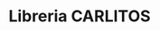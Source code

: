 ---
title: "Libreria CARLITOS"
url: /la-paz-el-alto/libreria-carlitos/
shop: material de oficina
---